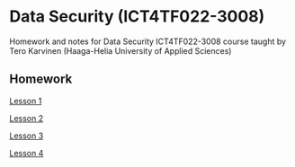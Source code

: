 # Data Security (ICT4TF022-3008)
Homework and notes for Data Security ICT4TF022-3008 course taught by Tero Karvinen (Haaga-Helia University of Applied Sciences)

## Homework

[Lesson 1](Homework/Lesson1.md)  

[Lesson 2](Homework/Lesson2.md)  
  
[Lesson 3](Homework/Lesson3.md)    

[Lesson 4](Homework/Lesson4.md)